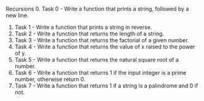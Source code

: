 Recursions
0. Task 0 - Write a function that prints a string, followed by a new line.
1. Task 1 - Write a function that prints a string in reverse.
2. Task 2 - Write a function that returns the length of a string.
3. Task 3 - Write a function that returns the factorial of a given number.
4. Task 4 - Write a function that returns the value of x raised to the power of y.
5. Task 5 - Write a function that returns the natural square root of a number.
6. Task 6 - Write a function that returns 1 if the input integer is a prime number, otherwise return 0.
7. Task 7 - Write a function that returns 1 if a string is a palindrome and 0 if not.

